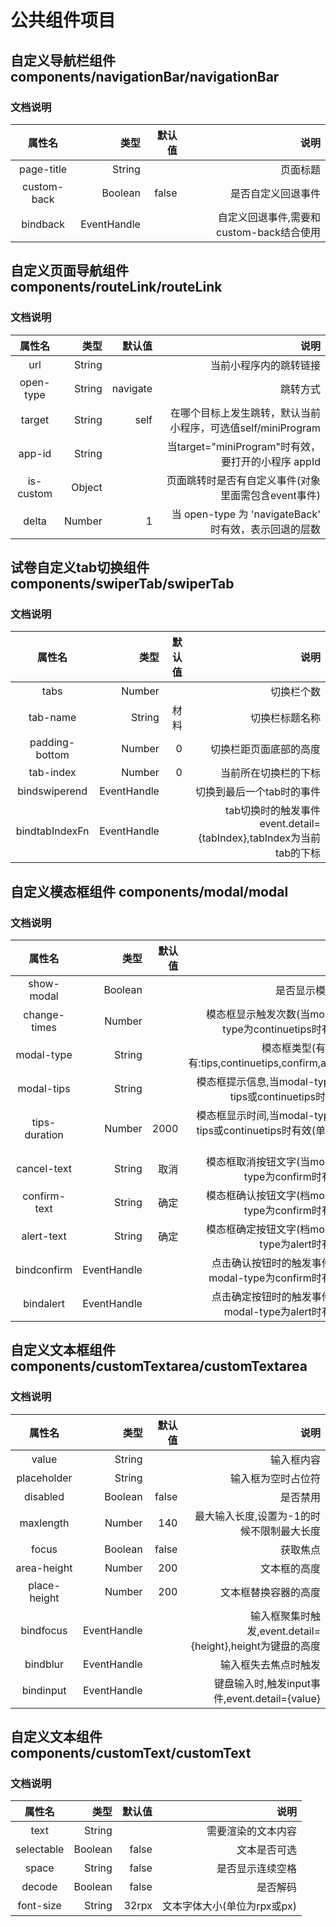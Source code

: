 # 公共组件项目
## 自定义导航栏组件        components/navigationBar/navigationBar
### 文档说明
|  属性名        |     类型      |   默认值   |                                      说明     |
|:-------------:|--------------:|-----------:|---------------------------------------------:|
|  page-title   |  String       |            |       页面标题                                |
|  custom-back  |  Boolean      | false      |       是否自定义回退事件                       |
|  bindback     |  EventHandle  |            |       自定义回退事件,需要和custom-back结合使用  | 

## 自定义页面导航组件      components/routeLink/routeLink
### 文档说明
|  属性名     |   类型      |   默认值     |     说明                                                       |
|:----------:|------------:|-------------:|--------------------------------------------------------------:|
|  url        |   String    |              |    当前小程序内的跳转链接                                      |
|  open-type  |   String    |  navigate    |    跳转方式                                                   |
|  target     |   String    |  self        |    在哪个目标上发生跳转，默认当前小程序，可选值self/miniProgram  |
|  app-id     |   String    |              |    当target="miniProgram"时有效，要打开的小程序 appId           |            
|  is-custom  |   Object    |              |   页面跳转时是否有自定义事件(对象里面需包含event事件)             |
|  delta      |   Number    |  1           |   当 open-type 为 'navigateBack' 时有效，表示回退的层数          |


## 试卷自定义tab切换组件   components/swiperTab/swiperTab
### 文档说明
|  属性名          |  类型         |  默认值 |   说明                                                            |
|:---------------:|--------------:|--------:|------------------------------------------------------------------:|
|  tabs            |  Number      |         |   切换栏个数                                                       |
|  tab-name        |  String      |  材料   |   切换栏标题名称                                                    |
|  padding-bottom  |  Number      |  0      |   切换栏距页面底部的高度                                             |
|  tab-index       |  Number      |  0      |   当前所在切换栏的下标                                               |
|  bindswiperend   |  EventHandle |         |   切换到最后一个tab时的事件                                          |
|  bindtabIndexFn  |  EventHandle |         |   tab切换时的触发事件event.detail={tabIndex},tabIndex为当前tab的下标  |




## 自定义模态框组件        components/modal/modal
### 文档说明
|  属性名        | 类型        |   默认值   |     说明                                                          |
|:-------------:|------------:|----------:|------------------------------------------------------------------:|
|  show-modal    | Boolean     |            |    是否显示模态框                                                 |
|  change-times  | Number      |            |    模态框显示触发次数(当modal-type为continuetips时有效)            |
|  modal-type    | String      |            |    模态框类型(有效值有:tips,continuetips,confirm,alert)           |
|  modal-tips    | String      |            |    模态框提示信息,当modal-type为tips或continuetips时有效           |
|  tips-duration | Number      |  2000      |    模态框显示时间,当modal-type为tips或continuetips时有效(单位为ms)  |
|  cancel-text   | String      |  取消      |    模态框取消按钮文字(当modal-type为confirm时有效)                  |
|  confirm-text  | String      |  确定      |    模态框确认按钮文字(档modal-type为confirm时有效)                  |
|  alert-text    | String      |  确定      |    模态框确定按钮文字(档modal-type为alert时有效)                    |
|  bindconfirm   | EventHandle |            |   点击确认按钮时的触发事件(档modal-type为confirm时有效)             |
|  bindalert     | EventHandle |            |   点击确定按钮时的触发事件(档modal-type为alert时有效)               |



## 自定义文本框组件        components/customTextarea/customTextarea
### 文档说明
|  属性名           |    类型        |  默认值   |    说明                                                    |
|:----------------:|---------------:|---------:|-----------------------------------------------------------:|
|  value           |    String      |           |    输入框内容                                              |
|  placeholder     |    String      |           |    输入框为空时占位符                                       |
|  disabled        |    Boolean     |  false    |    是否禁用                                                |
|  maxlength       |    Number      |  140      |    最大输入长度,设置为-1的时候不限制最大长度                  |
|  focus           |    Boolean     |  false    |    获取焦点                                                 |
|  area-height     |    Number      |  200      |    文本框的高度                                             |
|  place-height    |    Number      |  200      |    文本框替换容器的高度                                      |
|  bindfocus       |    EventHandle |           |    输入框聚集时触发,event.detail={height},height为键盘的高度  |
|  bindblur        |    EventHandle |           |    输入框失去焦点时触发                                      |
|  bindinput       |    EventHandle |           |    键盘输入时,触发input事件,event.detail={value}             | 


## 自定义文本组件         components/customText/customText
### 文档说明
|  属性名           |    类型       |  默认值   |    说明                        |
|:----------------:|--------------:|----------:|-------------------------------:|
|  text           |    String      |           |    需要渲染的文本内容            |
|  selectable     |    Boolean     |  false    |    文本是否可选                 |
|  space          |    String      |  false    |    是否显示连续空格             |
|  decode         |    Boolean     |  false    |    是否解码                    |
|  font-size      |    String      |  32rpx    |    文本字体大小(单位为rpx或px)  |
